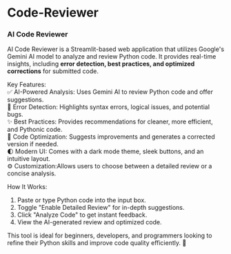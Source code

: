 # Code-Reviewer
### **AI Code Reviewer**  

AI Code Reviewer is a Streamlit-based web application that utilizes Google's Gemini AI model to analyze and review Python code. It provides real-time insights, including **error detection, best practices, and optimized corrections** for submitted code.  

Key Features:  
✅ AI-Powered Analysis: Uses Gemini AI to review Python code and offer suggestions.  
📌 Error Detection: Highlights syntax errors, logical issues, and potential bugs.  
✨ Best Practices: Provides recommendations for cleaner, more efficient, and Pythonic code.  
📝 Code Optimization: Suggests improvements and generates a corrected version if needed.  
🌓 Modern UI: Comes with a dark mode theme, sleek buttons, and an intuitive layout.  
⚙️ Customization:Allows users to choose between a detailed review or a concise analysis.  

How It Works:  
1. Paste or type Python code into the input box.  
2. Toggle "Enable Detailed Review" for in-depth suggestions.  
3. Click "Analyze Code" to get instant feedback.  
4. View the AI-generated review and optimized code.  

This tool is ideal for beginners, developers, and programmers looking to refine their Python skills and improve code quality efficiently. 🚀
